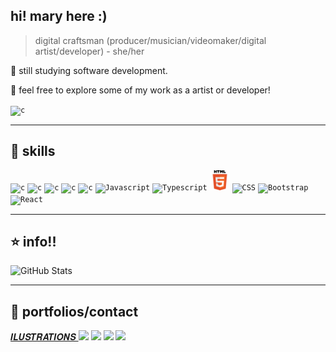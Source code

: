 ## hi! mary here :) </strong>

> digital craftsman (producer/musician/videomaker/digital artist/developer) - she/her

🔭 still studying software development.                                                               

💬 feel free to explore some of my work as a artist or developer!

<code><img height="300" src="https://cdn.discordapp.com/attachments/879097690208735252/1096124039623344128/lain.gif" alt="c"/></code>

----

## 🚀 skills
<code><img height="32" src="https://cdn.jsdelivr.net/gh/devicons/devicon/icons/premierepro/premierepro-original.svg" alt="c"/></code>
<code><img height="32" src="https://cdn.jsdelivr.net/gh/devicons/devicon/icons/photoshop/photoshop-plain.svg" alt="c"/></code>
<code><img height="32" src="https://cdn.jsdelivr.net/gh/devicons/devicon/icons/aftereffects/aftereffects-original.svg" alt="c"/></code>
<code><img height="32" src="https://cdn.jsdelivr.net/gh/devicons/devicon/icons/illustrator/illustrator-line.svg" alt="c"/></code>
<code><img height="32" src="https://cdn.jsdelivr.net/gh/devicons/devicon/icons/python/python-original.svg" alt="c"/></code>
<code><img height="32" src="https://cdn.jsdelivr.net/gh/devicons/devicon/icons/java/java-original.svg" alt="Javascript"/></code>
<code><img height="32" src="https://cdn.jsdelivr.net/gh/devicons/devicon/icons/javascript/javascript-original.svg" alt="Typescript"/></code>
<code><img height="32" src="https://raw.githubusercontent.com/github/explore/80688e429a7d4ef2fca1e82350fe8e3517d3494d/topics/html/html.png" alt="HTML5"/></code>
<code><img height="32" src="https://cdn.jsdelivr.net/gh/devicons/devicon/icons/nodejs/nodejs-original.svg" alt="CSS"/></code>
<code><img height="32" src="https://cdn.jsdelivr.net/gh/devicons/devicon/icons/git/git-original.svg" alt="Bootstrap"/></code>
<code><img height="32" src="https://cdn.jsdelivr.net/gh/devicons/devicon/icons/github/github-original.svg" alt="React"/></code>

---

## ⭐ info!!
![GitHub Stats](https://github-readme-stats.vercel.app/api?username=crushedbyamallet&show_icons=true)

---

## 👋 portfolios/contact
<div> 
  <a href="https://www.artstation.com/marullyn" target="_blank"> 𝑰𝑳𝑼𝑺𝑻𝑹𝑨𝑻𝑰𝑶𝑵𝑺 </a>
  <a href="https://www.instagram.com/marullynn/" target="_blank"><img src="https://img.shields.io/badge/-Instagram-%23E4405F?style=for-the-badge&logo=instagram&logoColor=white" target="_blank"></a>
 	<a href="https://www.behance.net/marullyn/" target="_blank"><img src="https://img.shields.io/badge/-Behance-blue?style=for-the-badge&logo=behance&logoColor=whit"></a>
 <a href="https://discord.gg/wagxzStdcR](https://open.spotify.com/artist/5YmbyvSzDc2PHZplAA2Til?si=s9TeKjA5S1eebeZw7vLAkA)" target="_blank"><img src="https://img.shields.io/badge/Spotify-1ED760?&style=for-the-badge&logo=spotify&logoColor=white"></a> 
  <a href="https://www.linkedin.com/in/rafaella-ballerini-45875016a](https://www.linkedin.com/in/mary-speranzini-a6092726a/)" target="_blank"><img src="https://img.shields.io/badge/-LinkedIn-%230077B5?style=for-the-badge&logo=linkedin&logoColor=white" target="_blank"></a> 
  
</div>
